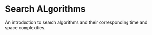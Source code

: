 # Search ALgorithms

An introduction to search algorithms and their corresponding time and space complexities.
